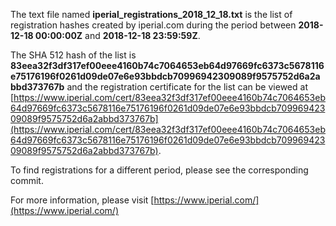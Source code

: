 The text file named **iperial_registrations_2018_12_18.txt** is the list of registration hashes created by iperial.com during the period between **2018-12-18 00:00:00Z** and **2018-12-18 23:59:59Z**.

The SHA 512 hash of the list is **83eea32f3df317ef00eee4160b74c7064653eb64d97669fc6373c5678116e75176196f0261d09de07e6e93bbdcb70996942309089f9575752d6a2abbd373767b** and the registration certificate for the list can be viewed at [https://www.iperial.com/cert/83eea32f3df317ef00eee4160b74c7064653eb64d97669fc6373c5678116e75176196f0261d09de07e6e93bbdcb70996942309089f9575752d6a2abbd373767b](https://www.iperial.com/cert/83eea32f3df317ef00eee4160b74c7064653eb64d97669fc6373c5678116e75176196f0261d09de07e6e93bbdcb70996942309089f9575752d6a2abbd373767b).

To find registrations for a different period, please see the corresponding commit.

For more information, please visit [https://www.iperial.com/](https://www.iperial.com/)
